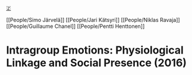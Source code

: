 [🇿](zotero://select/library/items/6IZRCV6M)

[[People/Simo Järvelä]] [[People/Jari Kätsyri]] [[People/Niklas Ravaja]] [[People/Guillaume Chanel]] [[People/Pentti Henttonen]] 
# Intragroup Emotions: Physiological Linkage and Social Presence (2016)

